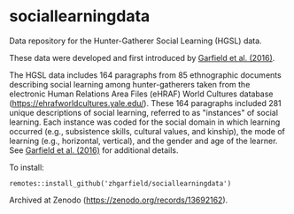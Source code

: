# sociallearningdata
Data repository for the Hunter-Gatherer Social Learning (HGSL) data. 

These data were developed and first introduced by [Garfield et al. (2016)](https://link.springer.com/chapter/10.1007/978-4-431-55997-9_2). 

The HGSL data includes 164 paragraphs from 85 ethnographic documents describing social learning among hunter-gatherers taken from the electronic Human Relations Area Files (eHRAF) World Cultures database (https://ehrafworldcultures.yale.edu/). These 164 paragraphs included 281 unique descriptions of social learning, referred to as "instances" of social learning. Each instance was coded for the social domain in which learning occurred (e.g., subsistence skills, cultural values, and kinship), the mode of learning (e.g., horizontal, vertical), and the gender and age of the learner. See [Garfield et al. (2016)](https://link.springer.com/chapter/10.1007/978-4-431-55997-9_2) for additional details. 

To install:

`remotes::install_github('zhgarfield/sociallearningdata')`

Archived at Zenodo (https://zenodo.org/records/13692162). 
